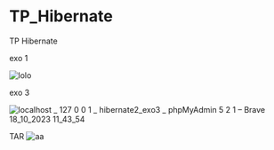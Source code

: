 # TP_Hibernate
TP Hibernate

exo 1

![lolo](https://github.com/ayaberhil/TP_Hibernate/assets/147451152/d82711b6-a529-41d1-ac41-c81828ea6af3)


exo 3

![localhost _ 127 0 0 1 _ hibernate2_exo3 _ phpMyAdmin 5 2 1 – Brave 18_10_2023 11_43_54](https://github.com/ayaberhil/TP_Hibernate/assets/147451152/6b5fc681-d140-42af-a0d7-6fa77a0a0381)

TAR
![aa](https://github.com/ayaberhil/TP_Hibernate/assets/147451152/2fdf4c03-0e49-4684-8828-4abc96225e38)



